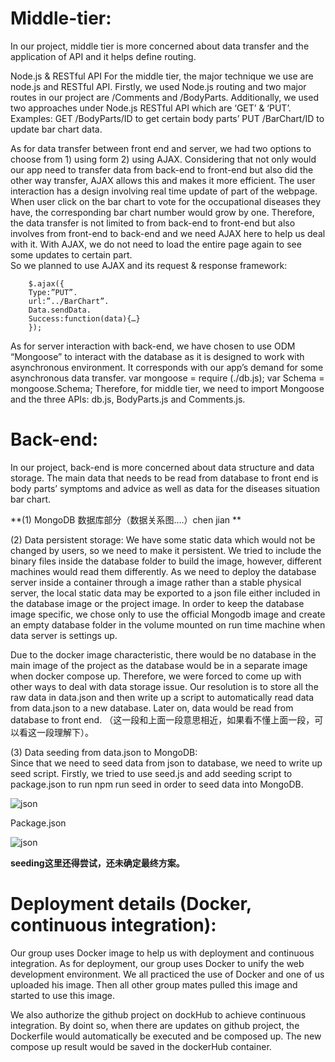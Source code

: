 # Middle-tier:

In our project, middle tier is more concerned about data transfer and the application of API and it helps define routing. 

Node.js & RESTful API
For the middle tier, the major technique we use are node.js and RESTful API. 
Firstly, we used Node.js routing and two major routes in our project are /Comments and /BodyParts. 
Additionally, we used two approaches under Node.js RESTful API which are ‘GET’ & ‘PUT’. 
Examples: 
GET /BodyParts/ID to get certain body parts’ 
PUT /BarChart/ID to update bar chart data. 

As for data transfer between front end and server, we had two options to choose from 1) using form 2) using AJAX. Considering that not only would our app need to transfer data from back-end to front-end but also did the other way transfer, AJAX allows this and makes it more efficient. The user interaction has a design involving real time update of part of the webpage. When user click on the bar chart to vote for the occupational diseases they have, the corresponding bar chart number would grow by one. Therefore, the data transfer is not limited to from back-end to front-end but also involves from front-end to back-end and we need AJAX here to help us deal with it. With AJAX, we do not need to load the entire page again to see some updates to certain part.  
So we planned to use AJAX and its request & response framework: 

        $.ajax({
        Type:”PUT”.
        url:”../BarChart”.
        Data.sendData.
        Success:function(data){…}
        });


As for server interaction with back-end, we have chosen to use ODM “Mongoose” to interact with the database as it is designed to work with asynchronous environment. It corresponds with our app’s demand for some asynchronous data transfer. 
        var mongoose = require (./db.js);
        var Schema = mongoose.Schema;
Therefore, for middle tier, we need to import Mongoose and the three APIs: db.js, BodyParts.js and Comments.js. 



# Back-end:

In our project, back-end is more concerned about data structure and data storage. The main data that needs to be read from database to front end is body parts’ symptoms and advice as well as data for the diseases situation bar chart. 

**(1)	MongoDB 数据库部分（数据关系图….）chen jian    **

(2)	Data persistent storage: 
We have some static data which would not be changed by users, so we need to make it persistent. We tried to include the binary files inside  the database folder to build the image, however, different machines would read them differently. As we need to deploy the database  server inside a container through a image rather than a stable physical server,  the local static data may be exported to a json file either included in the database image or the project image. In order to keep the database image specific,  we chose only to use the official Mongodb image and create an empty database folder in the volume mounted on run time machine when data server is settings up.  

Due to the docker image characteristic, there would be no database in the main image of the project as the database would be in a separate image when docker compose up. Therefore, we were forced to come up with other ways to deal with data storage issue. Our resolution is to store all the raw data in data.json and then write up a script to automatically read data from data.json to a new database. Later on, data would be read from database to front end.  （这一段和上面一段意思相近，如果看不懂上面一段，可以看这一段理解下）。

(3)	Data seeding from data.json to MongoDB:  
Since that we need to seed data from json to database, we need to write up seed script. 
Firstly, we tried to use seed.js and add seeding script to package.json to run npm run seed in order to seed data into MongoDB. 
 
![json](https://i.imgur.com/mMiSV3u.pngstyle=centerme)

Package.json
 
![json](https://i.imgur.com/TQvErLt.pngstyle=centerme)

**seeding这里还得尝试，还未确定最终方案。**



# Deployment details (Docker, continuous integration):
Our group uses Docker image to help us with deployment and continuous integration. As for deployment, our group uses Docker to unify the web development environment. We all practiced the use of Docker and one of us uploaded his image. Then all other group mates pulled this image and started to use this image.

We also authorize the github project on dockHub to achieve continuous integration. By doint so, when there are updates on github project, the Dockerfile would automatically be executed and be composed up. The new compose up result would be saved in the dockerHub container. 
